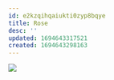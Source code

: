 ```yaml
---
id: e2kzqihqaiukti0zyp8bqye
title: Rose
desc: ''
updated: 1694643317521
created: 1694643298163
---
```

![](/assets/icon-rose.png)
